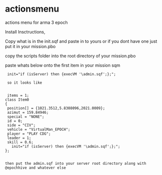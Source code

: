 # actionsmenu
actions menu for arma 3 epoch

Install Insctructions, 


Copy what is in the init.sqf and paste in to yours or if you dont have one just put it in your mission.pbo

copy the scripts folder into the root directory of your mission.pbo 

paste whats below onto the first item in your mission sqm


	 init="if (isServer) then {execVM '\admin.sqf';};"; 
	 
	 so it looks like 
	 
	 
	 items = 1;
    class Item0
    {
     position[] = {1021.3512,5.8308096,2021.0009};
     azimut = 159.84946;
     special = "NONE";
     id = 0;
     side = "CIV";
     vehicle = "VirtualMan_EPOCH";
     player = "PLAY CDG";
     leader = 1;
     skill = 0.6;
	   init="if (isServer) then {execVM '\admin.sqf';};"; 
    };
    
    
    then put the admin.sqf into your server root directory along with @epochhive and whatever else 
    
    
    
